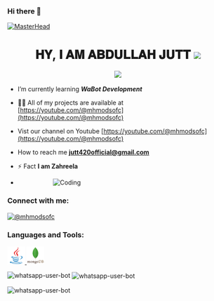 ### Hi there 👋
[![MasterHead](https://telegra.ph/file/a977a8d211aa28ddc4d54.jpg)](https://github.com/whatsapp-user-bot)

<h1 align="center"><b>𝐇𝐘, 𝐈 𝐀𝐌 𝐀𝐁𝐃𝐔𝐋𝐋𝐀𝐇 𝐉𝐔𝐓𝐓 </b><img src="https://media.giphy.com/media/hvRJCLFzcasrR4ia7z/giphy.gif" width="35"></h1>


<p align="center">
  <a href="https://github.com/DenverCoder1/readme-typing-svg"><img src="https://readme-typing-svg.herokuapp.com?font=Time+New+Roman&color=cyan&size=25&center=true&vCenter=true&width=600&height=100&lines=Assalamu+O+Alaikum.&hearts;++;A+Passionate+Front-End+Developer,;Engineering+Student,;My+Hobby+Is+Coding,;Active+Learner/Researcher..<3"></a>
</p>

- I’m currently learning ***WaBot Development***

- 👨‍💻 All of my projects are available at [https://youtube.com/@mhmodsofc](https://youtube.com/@mhmodsofc)

- Vist our channel on Youtube [https://youtube.com/@mhmodsofc](https://youtube.com/@mhmodsofc)

- How to reach me **jutt420official@gmail.com**

- ⚡ Fact **I am Zahreela**

- <img align="right" alt="Coding" width="400" src="https://cdn.dribbble.com/users/1162077/screenshots/3848914/programmer.gif">


<h3 align="left">Connect with me:</h3>
<p align="left">
<a href="https://www.youtube.com/c/@mhmodsofc" target="blank"><img align="center" src="https://raw.githubusercontent.com/rahuldkjain/github-profile-readme-generator/master/src/images/icons/Social/youtube.svg" alt="@mhmodsofc" height="30" width="40" /></a>
</p>

<h3 align="left">Languages and Tools:</h3>
<p align="left"> <a href="https://www.java.com" target="_blank" rel="noreferrer"> <img src="https://raw.githubusercontent.com/devicons/devicon/master/icons/java/java-original.svg" alt="java" width="40" height="40"/> </a> <a href="https://www.mongodb.com/" target="_blank" rel="noreferrer"> <img src="https://raw.githubusercontent.com/devicons/devicon/master/icons/mongodb/mongodb-original-wordmark.svg" alt="mongodb" width="40" height="40"/> </a> </p>

<p><img align="left" src="https://github-readme-stats.vercel.app/api/top-langs?username=whatsapp-user-bot&show_icons=true&locale=en&layout=compact" alt="whatsapp-user-bot" /></p>

<p>&nbsp;<img align="center" src="https://github-readme-stats.vercel.app/api?username=whatsapp-user-bot&show_icons=true&locale=en" alt="whatsapp-user-bot" /></p>

<p><img align="center" src="https://github-readme-streak-stats.herokuapp.com/?user=whatsapp-user-bot&" alt="whatsapp-user-bot" /></p>
